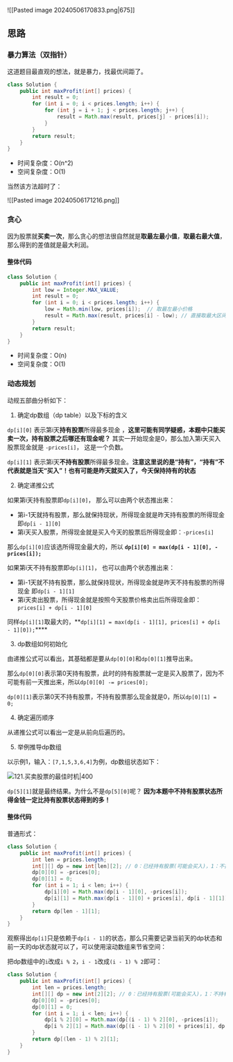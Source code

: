 ![[Pasted image 20240506170833.png|675]]

## 思路

### 暴力算法（双指针）

这道题目最直观的想法，就是暴力，找最优间距了。

```java
class Solution {
    public int maxProfit(int[] prices) {
        int result = 0;
        for (int i = 0; i < prices.length; i++) {
            for (int j = i + 1; j < prices.length; j++) {
                result = Math.max(result, prices[j] - prices[i]);
            }
        }
        return result;
    }
}
```

- 时间复杂度：O(n^2)
- 空间复杂度：O(1)

当然该方法超时了：

![[Pasted image 20240506171216.png]]

### 贪心

因为股票就**买卖一次**，那么贪心的想法很自然就是**取最左最小值**，**取最右最大值**，那么得到的差值就是最大利润。

#### 整体代码

```java
class Solution {
    public int maxProfit(int[] prices) {
        int low = Integer.MAX_VALUE;
        int result = 0;
        for (int i = 0; i < prices.length; i++) {
            low = Math.min(low, prices[i]);  // 取最左最小价格
            result = Math.max(result, prices[i] - low); // 直接取最大区间利润
        }
        return result;
    }
}
```

- 时间复杂度：O(n)
- 空间复杂度：O(1)

### 动态规划

动规五部曲分析如下：

1. 确定dp数组（dp table）以及下标的含义

`dp[i][0]` 表示第i天**持有股票**所得最多现金 ，**这里可能有同学疑惑，本题中只能买卖一次，持有股票之后哪还有现金呢？** 其实一开始现金是0，那么加入第i天买入股票现金就是 `-prices[i]`， 这是一个负数。

`dp[i][1]` 表示第i天**不持有股票**所得最多现金。**注意这里说的是“持有”，“持有”不代表就是当天“买入”！也有可能是昨天就买入了，今天保持持有的状态**

2. 确定递推公式

如果第i天持有股票即`dp[i][0]`， 那么可以由两个状态推出来：

- 第i-1天就持有股票，那么就保持现状，所得现金就是昨天持有股票的所得现金 即`dp[i - 1][0]`
- 第i天买入股票，所得现金就是买入今天的股票后所得现金即：`-prices[i]`

那么`dp[i][0]`应该选所得现金最大的，所以 **`dp[i][0] = max(dp[i - 1][0], -prices[i]);`**

如果第i天不持有股票即`dp[i][1]`， 也可以由两个状态推出来：

- 第i-1天就不持有股票，那么就保持现状，所得现金就是昨天不持有股票的所得现金 即`dp[i - 1][1]`
- 第i天卖出股票，所得现金就是按照今天股票价格卖出后所得现金即：`prices[i] + dp[i - 1][0]`

同样`dp[i][1]`取最大的，**`dp[i][1] = max(dp[i - 1][1], prices[i] + dp[i - 1][0]);`****

3. dp数组如何初始化

由递推公式可以看出，其基础都是要从`dp[0][0]`和`dp[0][1]`推导出来。

那么`dp[0][0]`表示第0天持有股票，此时的持有股票就一定是买入股票了，因为不可能有前一天推出来，所以`dp[0][0] -= prices[0];`

`dp[0][1]`表示第0天不持有股票，不持有股票那么现金就是0，所以`dp[0][1] = 0;`

4. 确定遍历顺序

从递推公式可以看出一定是从前向后遍历的。

5. 举例推导dp数组

以示例1，输入：`[7,1,5,3,6,4]`为例，dp数组状态如下：

![121.买卖股票的最佳时机|400](https://code-thinking-1253855093.file.myqcloud.com/pics/20210224225642465.png)

`dp[5][1]`就是最终结果。为什么不是`dp[5][0]`呢？ **因为本题中不持有股票状态所得金钱一定比持有股票状态得到的多！**

#### 整体代码

普通形式：

```java
class Solution {
    public int maxProfit(int[] prices) {
        int len = prices.length;
        int[][] dp = new int[len][2]; // 0：已经持有股票(可能会买入)，1：不持有(可能卖了)
        dp[0][0] = -prices[0];
        dp[0][1] = 0;
        for (int i = 1; i < len; i++) {
            dp[i][0] = Math.max(dp[i - 1][0], -prices[i]);
            dp[i][1] = Math.max(dp[i - 1][0] + prices[i], dp[i - 1][1]);
        }
        return dp[len - 1][1];
    }
}
```

观察得出`dp[i]`只是依赖于`dp[i - 1]`的状态，那么只需要记录当前天的dp状态和前一天的dp状态就可以了，可以使用滚动数组来节省空间：

把dp数组中的`i`改成`i % 2`，`i - 1`改成`(i - 1) % 2`即可：

```java
class Solution {
    public int maxProfit(int[] prices) {
        int len = prices.length;
        int[][] dp = new int[2][2]; // 0：已经持有股票(可能会买入)，1：不持有(可能卖了)
        dp[0][0] = -prices[0];
        dp[0][1] = 0;
        for (int i = 1; i < len; i++) {
            dp[i % 2][0] = Math.max(dp[(i - 1) % 2][0], -prices[i]);
            dp[i % 2][1] = Math.max(dp[(i - 1) % 2][0] + prices[i], dp[(i - 1) % 2][1]);
        }
        return dp[(len - 1) % 2][1];
    }
}
```
